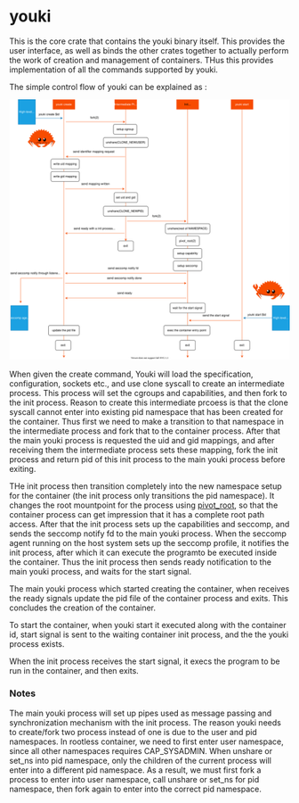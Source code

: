 # youki

This is the core crate that contains the youki binary itself. This provides the user interface, as well as binds the other crates together to actually perform the work of creation and management of containers. THus this provides implementation of all the commands supported by youki.

The simple control flow of youki can be explained as :

<p align="center">
  <img src="../assets/control_flow.drawio.svg">
</p>

When given the create command, Youki will load the specification, configuration, sockets etc., and use clone syscall to create an intermediate process. This process will set the cgroups and capabilities, and then fork to the init process. Reason to create this intermediate prcoess is that the clone syscall cannot enter into existing pid namespace that has been created for the container. Thus first we need to make a transition to that namespace in the intermediate process and fork that to the container process. After that the main youki process is requested the uid and gid mappings, and after receiving them the intermediate process sets these mapping, fork the init process and return pid of this init process to the main youki process before exiting.

THe init process then transition completely into the new namespace setup for the container (the init process only transitions the pid namespace). It changes the root mountpoint for the process using [pivot_root](https://man7.org/linux/man-pages/man2/pivot_root.2.html), so that the container process can get impression that it has a complete root path access. After that the init process sets up the capabilities and seccomp, and sends the seccomp notify fd to the main youki process. When the seccomp agent running on the host system sets up the seccomp profile, it notifies the init process, after which it can execute the programto be executed inside the container. Thus the init process then sends ready notification to the main youki process, and waits for the start signal.

The main youki process which started creating the container, when receives the ready signals update the pid file of the container process and exits. This concludes the creation of the container.

To start the container, when youki start it executed along with the container id, start signal is sent to the waiting container init process, and the the youki process exists.

When the init process receives the start signal, it execs the program to be run in the container, and then exits.

### Notes

The main youki process will set up pipes used as message passing and synchronization mechanism with the init process. The reason youki needs to create/fork two process instead of one is due to the user and pid namespaces. In rootless container, we need to first enter user namespace, since all other namespaces requires CAP_SYSADMIN. When unshare or set_ns into pid namespace, only the children of the current process will enter into a different pid namespace. As a result, we must first fork a process to enter into user namespace, call unshare or set_ns for pid namespace, then fork again to enter into the correct pid namespace.
